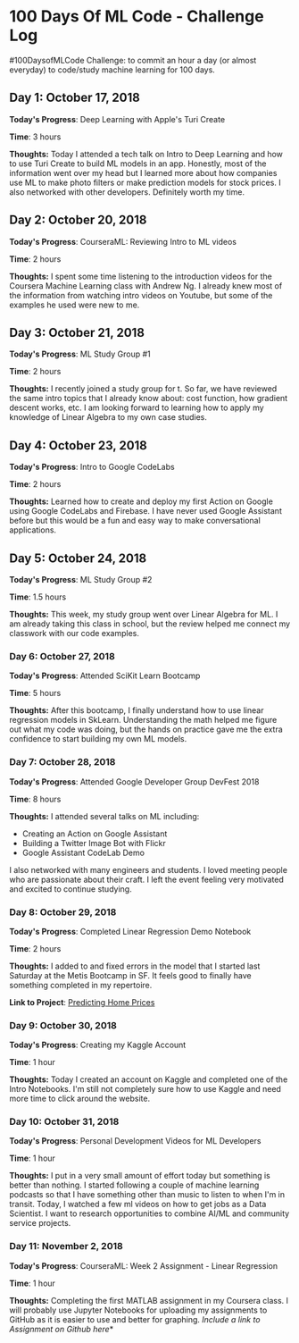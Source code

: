 # 100 Days Of ML Code - Challenge Log
 #100DaysofMLCode Challenge: to commit an hour a day (or almost everyday) to code/study machine learning for 100 days.

## Day 1: October 17, 2018

**Today's Progress**: Deep Learning with Apple's Turi Create

**Time**: 3 hours

**Thoughts:** Today I attended a tech talk on Intro to Deep Learning and how to use Turi Create to build ML models in an app. Honestly, most of the information went over my head but I learned more about how companies use ML to make photo filters or make prediction models for stock prices. I also networked with other developers. Definitely worth my time.

## Day 2: October 20, 2018

**Today's Progress**: CourseraML: Reviewing Intro to ML videos

**Time**: 2 hours

**Thoughts:** I spent some time listening to the introduction videos for the Coursera Machine Learning class with Andrew Ng. I already knew most of the information from watching intro videos on Youtube, but some of the examples he used were new to me.


## Day 3: October 21, 2018

**Today's Progress**: ML Study Group #1

**Time**: 2 hours

**Thoughts:** I recently joined a study group for t. So far, we have reviewed the same intro topics that I already know about: cost function, how gradient descent works, etc. I am looking forward to learning how to apply my knowledge of Linear Algebra to my own case studies.


## Day 4: October 23, 2018

**Today's Progress**: Intro to Google CodeLabs

**Time**: 2 hours

**Thoughts:** Learned how to create and deploy my first Action on Google using Google CodeLabs and Firebase. I have never used Google Assistant before but this would be a fun and easy way to make conversational applications.


## Day 5: October 24, 2018

**Today's Progress**: ML Study Group #2

**Time**: 1.5 hours

**Thoughts:** This week, my study group went over Linear Algebra for ML. I am already taking this class in school, but the review helped me connect my classwork with our code examples.


### Day 6: October 27, 2018

**Today's Progress**: Attended SciKit Learn Bootcamp

**Time**: 5 hours

**Thoughts:** After this bootcamp, I finally understand how to use linear regression models in SkLearn. Understanding the math helped me figure out what my code was doing, but the hands on practice gave me the extra confidence to start building my own ML models.


### Day 7: October 28, 2018

**Today's Progress**: Attended Google Developer Group DevFest 2018

**Time**: 8 hours

**Thoughts:** I attended several talks on ML including:
* Creating an Action on Google Assistant
* Building a Twitter Image Bot with Flickr
* Google Assistant CodeLab Demo

I also networked with many engineers and students. I loved meeting people who are passionate about their craft. I left the event feeling very motivated and excited to continue studying.


### Day 8: October 29, 2018

**Today's Progress**: Completed Linear Regression Demo Notebook

**Time**: 2 hours

**Thoughts:** I added to and fixed errors in the model that I started last Saturday at the Metis Bootcamp in SF. It feels good to finally have something completed in my repertoire.

**Link to Project**: [Predicting Home Prices](https://github.com/carlymichele/linear_regression_demo)


### Day 9: October 30, 2018

**Today's Progress**: Creating my Kaggle Account

**Time**: 1 hour

**Thoughts:** Today I created an account on Kaggle and completed one of the Intro Notebooks. I'm still not completely sure how to use Kaggle and need more time to click around the website.

<!-- **Link to Project**: [ ](https://github.com/carlymichele) -->

### Day 10: October 31, 2018

**Today's Progress**: Personal Development Videos for ML Developers

**Time**: 1 hour

**Thoughts:** I put in a very small amount of effort today but something is better than nothing. I started following a couple of machine learning podcasts so that I have something other than music to listen to when I'm in transit. Today, I watched a few ml videos on how to get jobs as a Data Scientist. I want to research opportunities to combine AI/ML and community service projects.

<!-- **Link to Project**: [ ](https://github.com/carlymichele) -->

### Day 11: November 2, 2018

**Today's Progress**: CourseraML: Week 2 Assignment - Linear Regression

**Time**: 1 hour

**Thoughts:** Completing the first MATLAB assignment in my Coursera class. I will probably use Jupyter Notebooks for uploading my assignments to GitHub as it is easier to use and better for graphing.
*Include a link to Assignment on Github here**
<!-- **Link to Project**: [ ](https://github.com/carlymichele) -->
